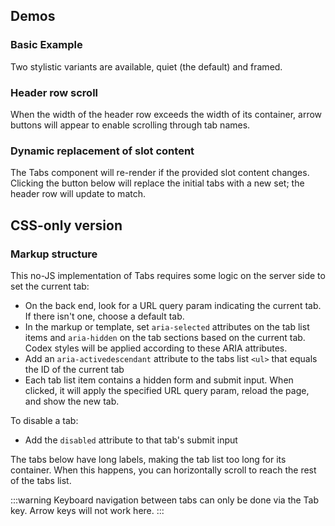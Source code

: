 <script setup>
import { ref, onMounted } from 'vue';
import BasicTabs from '@/../component-demos/tabs/examples/BasicTabs.vue';
import ManyTabs from '@/../component-demos/tabs/examples/ManyTabs.vue';
import DynamicallyGeneratedTabs from '@/../component-demos/tabs/examples/DynamicallyGeneratedTabs.vue';

const controlsConfig = [
	{
		name: 'framed',
		type: 'boolean'
	}
];

const url = ref( null );
const currentCssTabId = ref( '' );

onMounted( () => {
	url.value = new URL( window.location.href );
	url.value.hash = 'css-only-version';
	const searchParams = new URLSearchParams( window.location.search );
	currentCssTabId.value = searchParams.get( 'tab' ) || 'form-tabs-1';
} );
</script>

## Demos
### Basic Example

Two stylistic variants are available, quiet (the default) and framed.

<cdx-demo-wrapper :controls-config="controlsConfig">
<template v-slot:demo="{ propValues }">
<basic-tabs v-bind="propValues" />
</template>

<template v-slot:code>

<<< @/../component-demos/tabs/examples/BasicTabs.vue

</template>
</cdx-demo-wrapper>

### Header row scroll

When the width of the header row exceeds the width of its container, arrow buttons will appear to
enable scrolling through tab names.

<cdx-demo-wrapper :controls-config="controlsConfig">
<template v-slot:demo="{ propValues }">
<many-tabs v-bind="propValues" />
</template>

<template v-slot:code>

<<< @/../component-demos/tabs/examples/ManyTabs.vue

</template>
</cdx-demo-wrapper>

### Dynamic replacement of slot content

The Tabs component will re-render if the provided slot content changes.
Clicking the button below will replace the initial tabs with a new set;
the header row will update to match.

<cdx-demo-wrapper>
<template v-slot:demo="{ propValues }">
<dynamically-generated-tabs v-bind="propValues" />
</template>

<template v-slot:code>

<<< @/../component-demos/tabs/examples/DynamicallyGeneratedTabs.vue

</template>
</cdx-demo-wrapper>

## CSS-only version

### Markup structure

This no-JS implementation of Tabs requires some logic on the server side to set the current tab:
- On the back end, look for a URL query param indicating the current tab. If there isn't one, choose
  a default tab.
- In the markup or template, set `aria-selected` attributes on the tab list items and `aria-hidden`
  on the tab sections based on the current tab. Codex styles will be applied according to these
  ARIA attributes.
- Add an `aria-activedescendant` attribute to the tabs list `<ul>` that equals the ID of the
  current tab
- Each tab list item contains a hidden form and submit input. When clicked, it will apply the
  specified URL query param, reload the page, and show the new tab.

To disable a tab:
- Add the `disabled` attribute to that tab's submit input

The tabs below have long labels, making the tab list too long for its container. When this happens,
you can horizontally scroll to reach the rest of the tabs list.

:::warning
Keyboard navigation between tabs can only be done via the Tab key. Arrow keys will not work here.
:::

<cdx-demo-wrapper>
<template v-slot:demo>
	<!-- Wrapper div. -->
	<div class="cdx-tabs">
		<!-- Header with tab list. -->
		<div class="cdx-tabs__header">
			<!-- List of tabs. -->
			<ul class="cdx-tabs__list" role="tablist" :aria-activedescendant="currentCssTabId">
				<!-- Tab list item. -->
				<li id="form-tabs-1-label" class="cdx-tabs__list__item" role="presentation">
					<!-- Form with a hidden input. When the tab is clicked, the input will submit
					the form and add the tab name as a URL query param. -->
					<form method="get" :action="url">
						<!-- Submit input, which will be visually hidden via CSS. -->
						<input id="form-tabs-1-input" class="cdx-tabs__submit" type="submit" name="tab" value="form-tabs-1">
						<!-- Label with tab name. -->
						<label for="form-tabs-1-input" role="tab" :aria-selected="currentCssTabId === 'form-tabs-1'">
							Tab number one
						</label>
					</form>
				</li>
				<li id="form-tabs-2-label" class="cdx-tabs__list__item" role="presentation">
					<form method="get" :action="url">
						<input id="form-tabs-2-input" class="cdx-tabs__submit" type="submit" name="tab" value="form-tabs-2">
						<label for="form-tabs-2-input" role="tab" :aria-selected="currentCssTabId === 'form-tabs-2'">
							Tab number two with a longer label
						</label>
					</form>
				</li>
				<!-- Disabled tab's list item has the `cdx-tabs__list__item--disabled` class. -->
				<li id="form-tabs-3-label" class="cdx-tabs__list__item" role="presentation">
					<form method="get" :action="url">
						<!-- `disabled` attribute means this tab cannot be selected. -->
						<input id="form-tabs-3-input" class="cdx-tabs__submit" type="submit" name="tab" value="form-tabs-3" disabled>
						<label for="form-tabs-3-input" role="tab" :aria-selected="currentCssTabId === 'form-tabs-3'" :aria-disabled="true">
							Tab number three
						</label>
					</form>
				</li>
				<li id="form-tabs-4-label" class="cdx-tabs__list__item" role="tab">
					<form method="get" :action="url">
						<input id="form-tabs-4-input" class="cdx-tabs__submit" type="submit" name="tab" value="form-tabs-4">
						<label for="form-tabs-4-input" role="tab" :aria-selected="currentCssTabId === 'form-tabs-4'">
							Tab number four
						</label>
					</form>
				</li>
			</ul>
		</div>
		<!-- Tabs. -->
		<div class="cdx-tabs__content">
			<!-- <section> element for each tab, with any content inside. -->
			<section id="form-tabs-1" :aria-hidden="currentCssTabId !== 'form-tabs-1'" aria-labelledby="form-tabs-1-label" class="cdx-tab" role="tabpanel" tabindex="-1">
				Tab 1 content
			</section>
			<section id="form-tabs-2" :aria-hidden="currentCssTabId !== 'form-tabs-2'" aria-labelledby="form-tabs-2-label" class="cdx-tab" role="tabpanel" tabindex="-1">
				Tab 2 content
			</section>
			<section id="form-tabs-3" :aria-hidden="currentCssTabId !== 'form-tabs-3'" aria-labelledby="form-tabs-3-label" class="cdx-tab" role="tabpanel" tabindex="-1">
				Tab 3 content
			</section>
			<section id="form-tabs-4" :aria-hidden="currentCssTabId !== 'form-tabs-4'" aria-labelledby="form-tabs-4-label" class="cdx-tab" role="tabpanel" tabindex="-1">
				Tab 4 content
			</section>
		</div>
	</div>
</template>
<template v-slot:code>

```html-vue
<!-- Wrapper div. -->
<div class="cdx-tabs">
	<!-- Header with tab list. -->
	<div class="cdx-tabs__header">
		<!-- List of tabs. -->
		<ul
			class="cdx-tabs__list"
			role="tablist"
			aria-activedescendant="{{ currentCssTabId }}"
		>
			<!-- Tab list item. -->
			<li
				id="form-tabs-1-label"
				class="cdx-tabs__list__item"
				role="presentation"
			>
				<!-- Form with a hidden input. When the tab is clicked, the input will
				     submit the form and add the tab name as a URL query param. -->
				<form
					method="get"
					action="{{ url }}"
				>
					<!-- Submit input, which will be visually hidden via CSS. -->
					<input
						id="form-tabs-1-input"
						class="cdx-tabs__submit"
						type="submit"
						name="tab"
						value="form-tabs-1"
					>
					<!-- Label with tab name. -->
					<label
						for="form-tabs-1-input"
						role="tab"
						aria-selected="{{ currentCssTabId === 'form-tabs-1' }}"
					>
						Tab number one
					</label>
				</form>
			</li>
			<li
				id="form-tabs-2-label"
				class="cdx-tabs__list__item"
				role="presentation"
			>
				<form
					method="get"
					action="{{ url }}"
				>
					<input
						id="form-tabs-2-input"
						class="cdx-tabs__submit"
						type="submit"
						name="tab"
						value="form-tabs-2"
					>
					<label
						for="form-tabs-2-input"
						role="tab"
						aria-selected="{{ currentCssTabId === 'form-tabs-2' }}"
					>
						Tab number two with a longer label
					</label>
				</form>
			</li>
			<!-- Disabled tab's list item has the `cdx-tabs__list__item--disabled` class. -->
			<li
				id="form-tabs-3-label"
				class="cdx-tabs__list__item cdx-tabs__list__item--disabled"
				role="presentation"
			>
				<form
					method="get"
					action="{{ url }}"
				>
					<!-- `disabled` attribute means this tab cannot be selected. -->
					<input
						id="form-tabs-3-input"
						class="cdx-tabs__submit"
						type="submit"
						name="tab"
						value="form-tabs-3"
						disabled
					>
					<label
						for="form-tabs-3-input"
						role="tab"
						aria-selected="{{ currentCssTabId === 'form-tabs-3' }}"
					>
						Tab number three
					</label>
				</form>
			</li>
			<li
				id="form-tabs-4-label"
				class="cdx-tabs__list__item"
				role="presentation"
			>
				<form
					method="get"
					action="{{ url }}"
				>
					<input
						id="form-tabs-4-input"
						class="cdx-tabs__submit"
						type="submit"
						name="tab"
						value="form-tabs-4"
					>
					<label
						for="form-tabs-4-input"
						role="tab"
						aria-selected="{{ currentCssTabId === 'form-tabs-4' }}"
					>
						Tab number four
					</label>
				</form>
			</li>
		</ul>
	</div>
	<!-- Tabs. -->
	<div class="cdx-tabs__content">
		<!-- <section> element for each tab, with any content inside. -->
		<section
			id="form-tabs-1"
			aria-hidden="{{ currentCssTabId !== 'form-tabs-1' }}"
			aria-labelledby="form-tabs-1-label"
			class="cdx-tab"
			role="tabpanel"
			tabindex="-1"
		>
			Tab 1 content
		</section>
		<section
			id="form-tabs-2"
			aria-hidden="{{ currentCssTabId !== 'form-tabs-2' }}"
			aria-labelledby="form-tabs-2-label"
			class="cdx-tab"
			role="tabpanel"
			tabindex="-1"
		>
			Tab 2 content
		</section>
		<section
			id="form-tabs-3"
			aria-hidden="{{ currentCssTabId !== 'form-tabs-3' }}"
			aria-labelledby="form-tabs-3-label"
			class="cdx-tab"
			role="tabpanel"
			tabindex="-1"
		>
			Tab 3 content
		</section>
		<section
			id="form-tabs-4"
			aria-hidden="{{ currentCssTabId !== 'form-tabs-4' }}"
			aria-labelledby="form-tabs-4-label"
			class="cdx-tab"
			role="tabpanel"
			tabindex="-1"
		>
			Tab 4 content
		</section>
	</div>
</div>
```

</template>
</cdx-demo-wrapper>

<style lang="less" scoped>
@import ( reference ) '@wikimedia/codex-design-tokens/theme-wikimedia-ui.less';

// Override VitePress styles.
// TODO: remove this once T296106 is complete.
.cdx-demo-wrapper {
	:deep( li + li ) {
		margin-top: 0;
	}

	:deep( h2 ) {
		margin: 0 0 @spacing-150;
		border-top: 0;
		border-bottom: 1px solid #c8ccd1;
		padding-bottom: @spacing-25;
	}

	:deep( h3 ) {
		margin-top: 0;
	}

	/* stylelint-disable-next-line selector-class-pattern */
	:deep( .language-html code ) {
		/* stylelint-disable-next-line plugin/no-unsupported-browser-features */
		tab-size: 2;
	}
}
</style>
